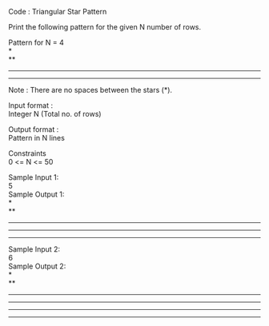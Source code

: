 Code : Triangular Star Pattern



Print the following pattern for the given N number of rows.    

Pattern for N = 4          
*          
**        
***            
****             
Note : There are no spaces between the stars (*).        

Input format :        
Integer N (Total no. of rows)          

Output format :           
Pattern in N lines             

Constraints          
0 <= N <= 50            

Sample Input 1:         
5       
Sample Output 1:          
*         
**         
***         
****         
*****          

Sample Input 2:      
6         
Sample Output 2:       
*       
**        
***         
****       
*****        
******           
